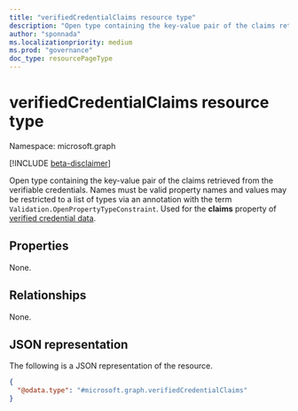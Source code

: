 ```yaml
---
title: "verifiedCredentialClaims resource type"
description: "Open type containing the key-value pair of the claims retrieved from the credentials."
author: "sponnada"
ms.localizationpriority: medium
ms.prod: "governance"
doc_type: resourcePageType
---
```


# verifiedCredentialClaims resource type

Namespace: microsoft.graph

[!INCLUDE [beta-disclaimer](../../includes/beta-disclaimer.md)]

Open type containing the key-value pair of the claims retrieved from the verifiable credentials. Names must be valid property names and values may be restricted to a list of types via an annotation with the term `Validation.OpenPropertyTypeConstraint`.
Used for the **claims** property of [verified credential data](verifiedCredentialData.md).

## Properties
None.

## Relationships
None.

## JSON representation
The following is a JSON representation of the resource.
<!-- {
  "blockType": "resource",
  "@odata.type": "microsoft.graph.verifiedCredentialClaims"
}
-->
``` json
{
  "@odata.type": "#microsoft.graph.verifiedCredentialClaims"
}
```

